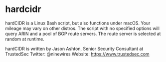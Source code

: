 # hardcidr
hardCIDR is a Linux Bash script, but also functions under macOS. Your mileage may vary on other distros. The script with no specified options will query ARIN and a pool of BGP route servers. The route server is selected at random at runtime. 

hardCIDR is written by Jason Ashton, Senior Security Consultant at TrustedSec
Twitter: @ninewires
Website: https://www.trustedsec.com
